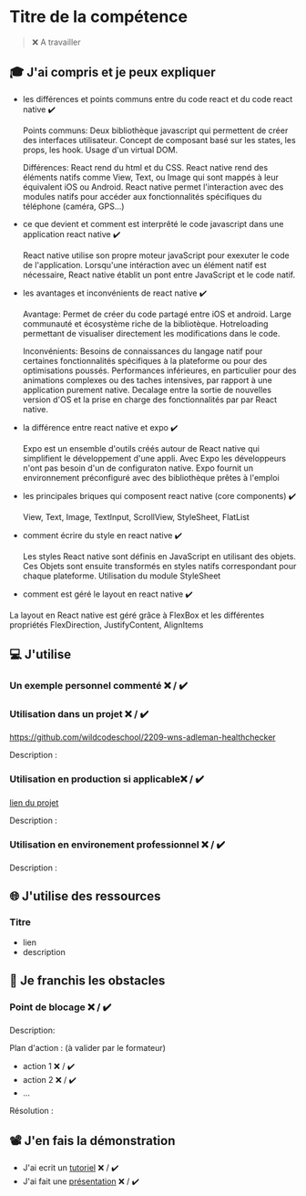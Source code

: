  # Titre de la compétence

> ❌ A travailler

## 🎓 J'ai compris et je peux expliquer

- les différences et points communs entre du code react et du code react native ✔️

  Points communs:
  Deux bibliothèque javascript qui permettent de créer des interfaces utilisateur.
  Concept de composant basé sur les states, les props, les hook. Usage d'un virtual DOM.

  Différences:
  React rend du html et du CSS.
  React native rend des éléments natifs comme View, Text, ou Image qui sont mappés à leur équivalent iOS ou Android.
  React native permet l'interaction avec des modules natifs pour accéder aux fonctionnalités spécifiques du téléphone (caméra, GPS...)
  
- ce que devient et comment est interprêté le code javascript dans une application react native ✔️

  React native utilise son propre moteur javaScript pour exexuter le code de l'application. Lorsqu'une intéraction avec un élément natif est nécessaire, React native établit un pont entre JavaScript et 
  le code natif.
  
- les avantages et inconvénients de react native ✔️

  Avantage: 
  Permet de créer du code partagé entre iOS et android.
  Large communauté et écosystème riche de la bibliotèque.
  Hotreloading permettant de visualiser directement les modifications dans le code.

  Inconvénients:
  Besoins de connaissances du langage natif pour certaines fonctionnalités spécifiques à la plateforme ou pour des optimisations poussés.
  Performances inférieures, en particulier pour des animations complexes ou des taches intensives, par rapport à une application purement native.
  Decalage entre la sortie de nouvelles version d'OS et la prise en charge des fonctionnalités par par React native.
  
- la différence entre react native et expo ✔️

  Expo est un ensemble d'outils créés autour de React native qui simplifient le développement d'une appli.
  Avec Expo les développeurs n'ont pas besoin d'un de configuraton native.
  Expo fournit un environnement préconfiguré avec des bibliothèque prêtes à l'emploi
  
- les principales briques qui composent react native (core components) ✔️

  View, Text, Image, TextInput, ScrollView, StyleSheet, FlatList
  
- comment écrire du style en react native ✔️

  Les styles React native sont définis en JavaScript en utilisant des objets. Ces Objets sont ensuite transformés en styles natifs correspondant pour chaque plateforme.
  Utilisation du module StyleSheet
  
- comment est géré le layout en react native ✔️

 La layout en React native est géré grâce à FlexBox et les différentes propriétés FlexDirection, JustifyContent, AlignItems

## 💻 J'utilise

### Un exemple personnel commenté ❌ / ✔️

### Utilisation dans un projet ❌ / ✔️

https://github.com/wildcodeschool/2209-wns-adleman-healthchecker

Description :

### Utilisation en production si applicable❌ / ✔️

[lien du projet](...)

Description :

### Utilisation en environement professionnel ❌ / ✔️

Description :

## 🌐 J'utilise des ressources

### Titre

- lien
- description

## 🚧 Je franchis les obstacles

### Point de blocage ❌ / ✔️

Description:

Plan d'action : (à valider par le formateur)

- action 1 ❌ / ✔️
- action 2 ❌ / ✔️
- ...

Résolution :

## 📽️ J'en fais la démonstration

- J'ai ecrit un [tutoriel](...) ❌ / ✔️
- J'ai fait une [présentation](...) ❌ / ✔️
